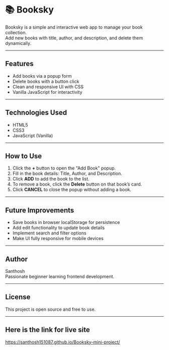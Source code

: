 # 📚 Booksky

Booksky is a simple and interactive web app to manage your book collection.  
Add new books with title, author, and description, and delete them dynamically.

---

## Features

- Add books via a popup form
- Delete books with a button click
- Clean and responsive UI with CSS
- Vanilla JavaScript for interactivity

---

## Technologies Used

- HTML5
- CSS3
- JavaScript (Vanilla)

---

## How to Use

1. Click the **+** button to open the "Add Book" popup.
2. Fill in the book details: Title, Author, and Description.
3. Click **ADD** to add the book to the list.
4. To remove a book, click the **Delete** button on that book’s card.
5. Click **CANCEL** to close the popup without adding a book.

---

## Future Improvements

- Save books in browser localStorage for persistence
- Add edit functionality to update book details
- Implement search and filter options
- Make UI fully responsive for mobile devices

---

## Author

Santhosh  
Passionate beginner learning frontend development.

---

## License

This project is open source and free to use.

---
## Here is the link for live site
https://santhosh151087.github.io/Booksky-mini-project/
